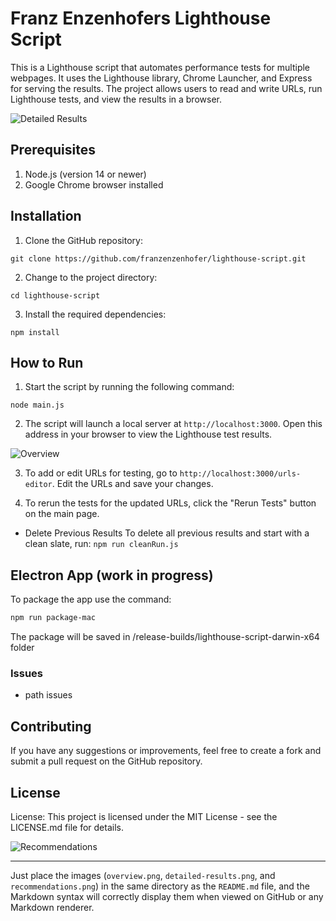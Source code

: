 

# Franz Enzenhofers Lighthouse Script

This is a Lighthouse script that automates performance tests for multiple webpages. It uses the Lighthouse library, Chrome Launcher, and Express for serving the results. The project allows users to read and write URLs, run Lighthouse tests, and view the results in a browser.


![Detailed Results](detailed-results.png)

## Prerequisites

1. Node.js (version 14 or newer)
2. Google Chrome browser installed

## Installation

1. Clone the GitHub repository:

`git clone https://github.com/franzenzenhofer/lighthouse-script.git`

2. Change to the project directory:

`cd lighthouse-script`

3. Install the required dependencies:

`npm install`

## How to Run

1. Start the script by running the following command:

`node main.js`

2. The script will launch a local server at `http://localhost:3000`. Open this address in your browser to view the Lighthouse test results.

![Overview](overview.png)


3. To add or edit URLs for testing, go to `http://localhost:3000/urls-editor`. Edit the URLs and save your changes.

4. To rerun the tests for the updated URLs, click the "Rerun Tests" button on the main page.



- Delete Previous Results To delete all previous results and start with a clean slate, run: `npm run cleanRun.js`

## Electron App (work in progress)

To package the app use the command:

```bash
npm run package-mac
```

The package will be saved in /release-builds/lighthouse-script-darwin-x64 folder

### Issues

- path issues

## Contributing

If you have any suggestions or improvements, feel free to create a fork and submit a pull request on the GitHub repository.

## License

License: This project is licensed under the MIT License - see the LICENSE.md file for details.

![Recommendations](recommendations.png)

---

Just place the images (`overview.png`, `detailed-results.png`, and `recommendations.png`) in the same directory as the `README.md` file, and the Markdown syntax will correctly display them when viewed on GitHub or any Markdown renderer.